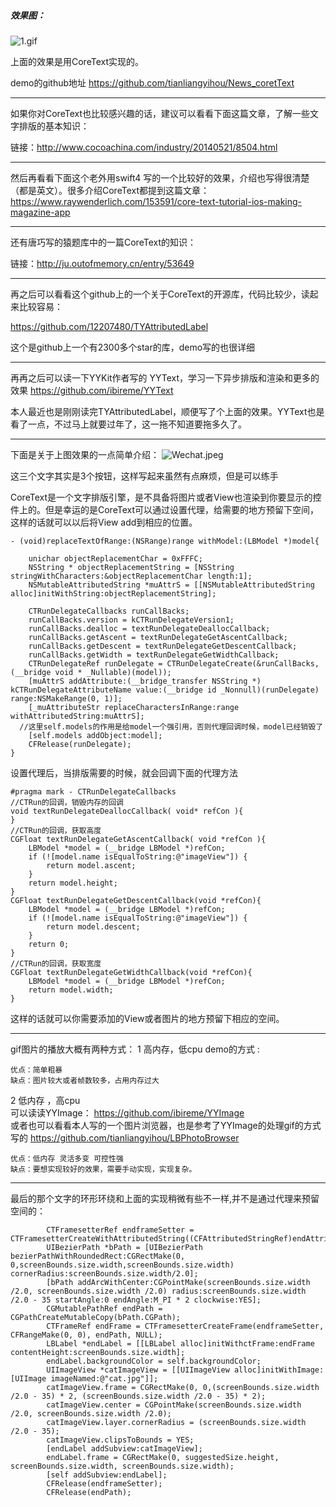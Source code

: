 ##### 效果图：

![1.gif](http://upload-images.jianshu.io/upload_images/2306467-382a49e7eea5d78a.gif?imageMogr2/auto-orient/strip%7CimageView2/2/w/1240)

上面的效果是用CoreText实现的。

 demo的github地址 https://github.com/tianliangyihou/News_coretText
***
如果你对CoreText也比较感兴趣的话，建议可以看看下面这篇文章，了解一些文字排版的基本知识：

链接：http://www.cocoachina.com/industry/20140521/8504.html
***

 然后再看看下面这个老外用swift4 写的一个比较好的效果，介绍也写得很清楚（都是英文）。很多介绍CoreText都提到这篇文章：
https://www.raywenderlich.com/153591/core-text-tutorial-ios-making-magazine-app
***
还有唐巧写的猿题库中的一篇CoreText的知识：

链接：http://ju.outofmemory.cn/entry/53649
***
再之后可以看看这个github上的一个关于CoreText的开源库，代码比较少，读起来比较容易：

https://github.com/12207480/TYAttributedLabel 

这个是github上一个有2300多个star的库，demo写的也很详细
***
再再之后可以读一下YYKit作者写的 YYText，学习一下异步排版和渲染和更多的效果
https://github.com/ibireme/YYText

本人最近也是刚刚读完TYAttributedLabel，顺便写了个上面的效果。YYText也是看了一点，不过马上就要过年了，这一拖不知道要拖多久了。
***
下面是关于上图效果的一点简单介绍：
![Wechat.jpeg](http://upload-images.jianshu.io/upload_images/2306467-3e3cb1766b06d8ef.jpeg?imageMogr2/auto-orient/strip%7CimageView2/2/w/1240)

这三个文字其实是3个按钮，这样写起来虽然有点麻烦，但是可以练手

CoreText是一个文字排版引擎，是不具备将图片或者View也渲染到你要显示的控件上的。但是幸运的是CoreText可以通过设置代理，给需要的地方预留下空间，这样的话就可以以后将View add到相应的位置。


```
- (void)replaceTextOfRange:(NSRange)range withModel:(LBModel *)model{
    
    unichar objectReplacementChar = 0xFFFC;
    NSString * objectReplacementString = [NSString stringWithCharacters:&objectReplacementChar length:1];
    NSMutableAttributedString *muAttrS = [[NSMutableAttributedString alloc]initWithString:objectReplacementString];
    
    CTRunDelegateCallbacks runCallBacks;
    runCallBacks.version = kCTRunDelegateVersion1;
    runCallBacks.dealloc = textRunDelegateDeallocCallback;
    runCallBacks.getAscent = textRunDelegateGetAscentCallback;
    runCallBacks.getDescent = textRunDelegateGetDescentCallback;
    runCallBacks.getWidth = textRunDelegateGetWidthCallback;
    CTRunDelegateRef runDelegate = CTRunDelegateCreate(&runCallBacks, (__bridge void * _Nullable)(model));
    [muAttrS addAttribute:(__bridge_transfer NSString *) kCTRunDelegateAttributeName value:(__bridge id _Nonnull)(runDelegate) range:NSMakeRange(0, 1)];
    [_muAttributeStr replaceCharactersInRange:range withAttributedString:muAttrS];
  //这里self.models的作用是给model一个强引用，否则代理回调时候，model已经销毁了
    [self.models addObject:model];
    CFRelease(runDelegate);
}
```
设置代理后，当排版需要的时候，就会回调下面的代理方法
```
#pragma mark - CTRunDelegateCallbacks
//CTRun的回调，销毁内存的回调
void textRunDelegateDeallocCallback( void* refCon ){
}
//CTRun的回调，获取高度
CGFloat textRunDelegateGetAscentCallback( void *refCon ){
    LBModel *model = (__bridge LBModel *)refCon;
    if (![model.name isEqualToString:@"imageView"]) {
        return model.ascent;
    }
    return model.height;
}
CGFloat textRunDelegateGetDescentCallback(void *refCon){
    LBModel *model = (__bridge LBModel *)refCon;
    if (![model.name isEqualToString:@"imageView"]) {
        return model.descent;
    }
    return 0;
}
//CTRun的回调，获取宽度
CGFloat textRunDelegateGetWidthCallback(void *refCon){
    LBModel *model = (__bridge LBModel *)refCon;
    return model.width;
}
```
这样的话就可以你需要添加的View或者图片的地方预留下相应的空间。
***
gif图片的播放大概有两种方式：
1 高内存，低cpu 
demo的方式 :
```   
优点：简单粗暴
缺点：图片较大或者帧数较多，占用内存过大
```
2 低内存 ，高cpu  
 可以读读YYImage： https://github.com/ibireme/YYImage  
或者也可以看看本人写的一个图片浏览器，也是参考了YYImage的处理gif的方式写的
https://github.com/tianliangyihou/LBPhotoBrowser
```
优点：低内存 灵活多变 可控性强
缺点：要想实现较好的效果，需要手动实现，实现复杂。
```
***
最后的那个文字的环形环绕和上面的实现稍微有些不一样,并不是通过代理来预留空间的：
```
        CTFramesetterRef endframeSetter = CTFramesetterCreateWithAttributedString((CFAttributedStringRef)endAttributeStr);
        UIBezierPath *bPath = [UIBezierPath bezierPathWithRoundedRect:CGRectMake(0, 0,screenBounds.size.width,screenBounds.size.width) cornerRadius:screenBounds.size.width/2.0];
        [bPath addArcWithCenter:CGPointMake(screenBounds.size.width /2.0, screenBounds.size.width /2.0) radius:screenBounds.size.width /2.0 - 35 startAngle:0 endAngle:M_PI * 2 clockwise:YES];
        CGMutablePathRef endPath = CGPathCreateMutableCopy(bPath.CGPath);
        CTFrameRef endFrame = CTFramesetterCreateFrame(endframeSetter, CFRangeMake(0, 0), endPath, NULL);
        LBLabel *endLabel = [[LBLabel alloc]initWithctFrame:endFrame contentHeight:screenBounds.size.width];
        endLabel.backgroundColor = self.backgroundColor;
        UIImageView *catImageView = [[UIImageView alloc]initWithImage:[UIImage imageNamed:@"cat.jpg"]];
        catImageView.frame = CGRectMake(0, 0,(screenBounds.size.width /2.0 - 35) * 2, (screenBounds.size.width /2.0 - 35) * 2);
        catImageView.center = CGPointMake(screenBounds.size.width /2.0, screenBounds.size.width /2.0);
        catImageView.layer.cornerRadius = (screenBounds.size.width /2.0 - 35);
        catImageView.clipsToBounds = YES;
        [endLabel addSubview:catImageView];
        endLabel.frame = CGRectMake(0, suggestedSize.height, screenBounds.size.width, screenBounds.size.width);
        [self addSubview:endLabel];
        CFRelease(endframeSetter);
        CFRelease(endPath);
```
